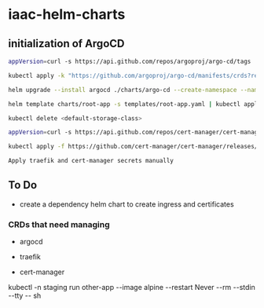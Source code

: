 # iaac-helm-charts

## initialization of ArgoCD

```sh
appVersion=curl -s https://api.github.com/repos/argoproj/argo-cd/tags | jq -r '.[0].name'

kubectl apply -k "https://github.com/argoproj/argo-cd/manifests/crds?ref=<appVersion>"

helm upgrade --install argocd ./charts/argo-cd --create-namespace --namespace argocd

helm template charts/root-app -s templates/root-app.yaml | kubectl apply -f -

kubectl delete <default-storage-class>

appVersion=curl -s https://api.github.com/repos/cert-manager/cert-manager/tags | jq -r '.[0].name'

kubectl apply -f https://github.com/cert-manager/cert-manager/releases/download/<appVersion>/cert-manager.crds.yaml

Apply traefik and cert-manager secrets manually
```

## To Do

- create a dependency helm chart to create ingress and certificates

### CRDs that need managing

- argocd

- traefik

- cert-manager

kubectl -n staging run other-app --image alpine --restart Never --rm --stdin --tty -- sh
